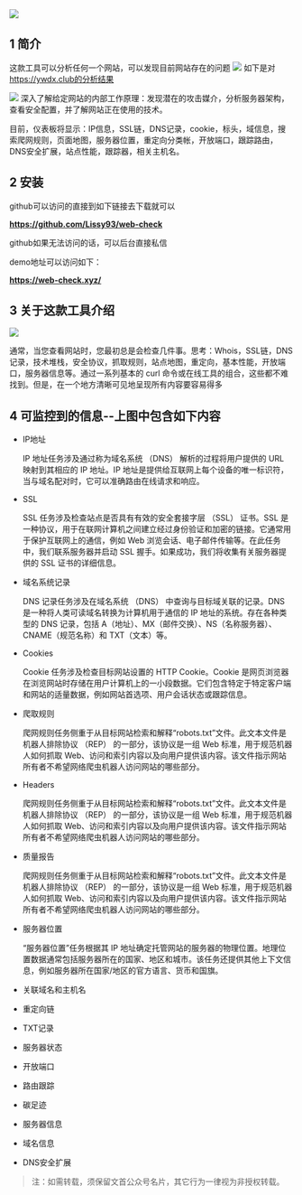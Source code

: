 <img src="/assets/image/230809-web-check-1.png" style="max-width: 70%; height: auto;">
<small></small>



## 1  简介
这款工具可以分析任何一个网站，可以发现目前网站存在的问题
![](/assets/image/230809-web-check-1.png)
如下是对 https://ywdx.club的分析结果

![](/assets/image/230809-web-check-2.png)
深入了解给定网站的内部工作原理：发现潜在的攻击媒介，分析服务器架构，查看安全配置，并了解网站正在使用的技术。

目前，仪表板将显示：IP信息，SSL链，DNS记录，cookie，标头，域信息，搜索爬网规则，页面地图，服务器位置，重定向分类帐，开放端口，跟踪路由，DNS安全扩展，站点性能，跟踪器，相关主机名。

## 2 安装

github可以访问的直接到如下链接去下载就可以

**https://github.com/Lissy93/web-check**

github如果无法访问的话，可以后台直接私信

demo地址可以访问如下：

**https://web-check.xyz/**

## 3 关于这款工具介绍

![](/assets/image/230809-web-check-3.png)

通常，当您查看网站时，您最初总是会检查几件事。思考：Whois，SSL链，DNS记录，技术堆栈，安全协议，抓取规则，站点地图，重定向，基本性能，开放端口，服务器信息等。通过一系列基本的 curl 命令或在线工具的组合，这些都不难找到。但是，在一个地方清晰可见地呈现所有内容要容易得多

## 4 可监控到的信息--上图中包含如下内容
- IP地址

  IP 地址任务涉及通过称为域名系统 （DNS） 解析的过程将用户提供的 URL 映射到其相应的 IP 地址。IP 地址是提供给互联网上每个设备的唯一标识符，当与域名配对时，它可以准确路由在线请求和响应。
- SSL

  SSL 任务涉及检查站点是否具有有效的安全套接字层 （SSL） 证书。SSL 是一种协议，用于在联网计算机之间建立经过身份验证和加密的链接。它通常用于保护互联网上的通信，例如 Web 浏览会话、电子邮件传输等。在此任务中，我们联系服务器并启动 SSL 握手。如果成功，我们将收集有关服务器提供的 SSL 证书的详细信息。
- 域名系统记录

  DNS 记录任务涉及在域名系统 （DNS） 中查询与目标域关联的记录。DNS 是一种将人类可读域名转换为计算机用于通信的 IP 地址的系统。存在各种类型的 DNS 记录，包括 A（地址）、MX（邮件交换）、NS（名称服务器）、CNAME（规范名称）和 TXT（文本）等。
- Cookies
   
   Cookie 任务涉及检查目标网站设置的 HTTP Cookie。Cookie 是网页浏览器在浏览网站时存储在用户计算机上的一小段数据。它们包含特定于特定客户端和网站的适量数据，例如网站首选项、用户会话状态或跟踪信息。
- 爬取规则
 
   爬网规则任务侧重于从目标网站检索和解释“robots.txt”文件。此文本文件是机器人排除协议 （REP） 的一部分，该协议是一组 Web 标准，用于规范机器人如何抓取 Web、访问和索引内容以及向用户提供该内容。该文件指示网站所有者不希望网络爬虫机器人访问网站的哪些部分。
- Headers
  
    爬网规则任务侧重于从目标网站检索和解释“robots.txt”文件。此文本文件是机器人排除协议 （REP） 的一部分，该协议是一组 Web 标准，用于规范机器人如何抓取 Web、访问和索引内容以及向用户提供该内容。该文件指示网站所有者不希望网络爬虫机器人访问网站的哪些部分。
- 质量报告

  爬网规则任务侧重于从目标网站检索和解释“robots.txt”文件。此文本文件是机器人排除协议 （REP） 的一部分，该协议是一组 Web 标准，用于规范机器人如何抓取 Web、访问和索引内容以及向用户提供该内容。该文件指示网站所有者不希望网络爬虫机器人访问网站的哪些部分。
- 服务器位置

  “服务器位置”任务根据其 IP 地址确定托管网站的服务器的物理位置。地理位置数据通常包括服务器所在的国家、地区和城市。该任务还提供其他上下文信息，例如服务器所在国家/地区的官方语言、货币和国旗。

- 关联域名和主机名
- 重定向链
- TXT记录
- 服务器状态
- 开放端口
- 路由跟踪
- 碳足迹
- 服务器信息
- 域名信息
- DNS安全扩展





>注：如需转载，须保留文首公众号名片，其它行为一律视为非授权转载。